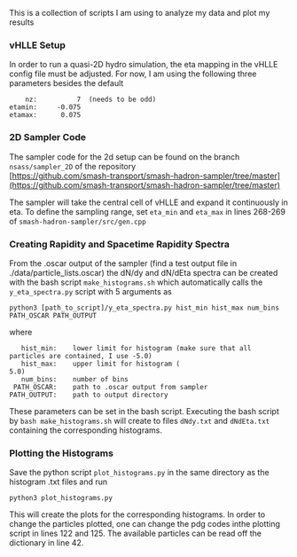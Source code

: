 This is  a collection of scripts I am using to analyze my data and plot my results

### vHLLE Setup
In order to run a quasi-2D hydro simulation, the eta mapping in the vHLLE config file must be adjusted. For now, I am using the following three parameters besides the default 
```
    nz:          7  (needs to be odd)
etamin:     -0.075
etamax:      0.075
```

### 2D Sampler Code
The sampler code for the 2d setup can be found on the branch `nsass/sampler_2D`
of the repository \
[https://github.com/smash-transport/smash-hadron-sampler/tree/master](https://github.com/smash-transport/smash-hadron-sampler/tree/master)

The sampler will take the central cell of vHLLE and expand it continuously in eta. To define the sampling range, set `eta_min` and `eta_max`
in lines 268-269 of `smash-hadron-sampler/src/gen.cpp`

### Creating Rapidity and Spacetime Rapidity Spectra
From the .oscar output of the sampler (find a test output file in ./data/particle_lists.oscar) the dN/dy and dN/dEta spectra can be created with the bash script `make_histograms.sh` which automatically calls the `y_eta_spectra.py` script with 5 arguments as
```
python3 [path_to_script]/y_eta_spectra.py hist_min hist_max num_bins PATH_OSCAR PATH_OUTPUT
```
where
```
   hist_min:    lower limit for histogram (make sure that all particles are contained, I use -5.0)
   hist_max:    upper limit for histogram (                                                   5.0)
   num_bins:    number of bins
 PATH_OSCAR:    path to .oscar output from sampler
PATH_OUTPUT:    path to output directory
```
These parameters can be set in the bash script. Executing the bash script by `bash make_histograms.sh` will create to files `dNdy.txt` and `dNdEta.txt` containing the corresponding histograms.

### Plotting the Histograms
Save the python script `plot_histograms.py` in the same directory as the histogram .txt files and run
```
python3 plot_histograms.py
```
This will create the plots for the corresponding histograms. In order to change the particles plotted, one can change the pdg codes inthe plotting script in lines 122 and 125. The available particles can be read off the dictionary in line 42.
